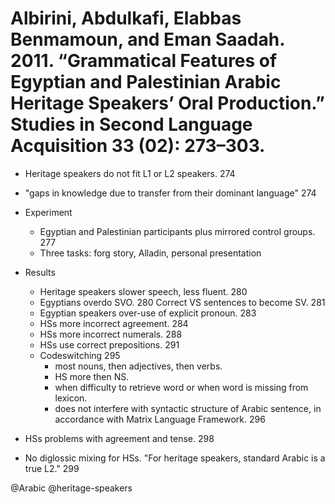 # Albirini, Abdulkafi, Elabbas Benmamoun, and Eman Saadah. 2011. “Grammatical Features of Egyptian and Palestinian Arabic Heritage Speakers’ Oral Production.” Studies in Second Language Acquisition 33 (02): 273–303.
 
- Heritage speakers do not fit L1 or L2 speakers. 274

- "gaps in knowledge due to transfer from their dominant language" 274

- Experiment
    - Egyptian and Palestinian participants plus mirrored control groups. 277
    - Three tasks: forg story, Alladin, personal presentation

- Results
    - Heritage speakers slower speech, less fluent. 280
    - Egyptians overdo SVO. 280 Correct VS sentences to become SV. 281
    - Egyptian speakers over-use of explicit pronoun. 283
    - HSs more incorrect agreement. 284
    - HSs more incorrect numerals. 288
    - HSs use correct prepositions. 291
    - Codeswitching 295
        - most nouns, then adjectives, then verbs.
        - HS more then NS.
        - when difficulty to retrieve word or when word is missing from lexicon. 
        - does not interfere with syntactic structure of Arabic sentence, in accordance with Matrix Language Framework. 296

- HSs problems with agreement and tense. 298

- No diglossic mixing for HSs. "For heritage speakers, standard Arabic is a true L2." 299
   
@Arabic
@heritage-speakers
